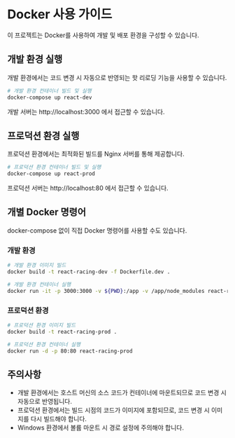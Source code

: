 # Docker 사용 가이드

이 프로젝트는 Docker를 사용하여 개발 및 배포 환경을 구성할 수 있습니다.

## 개발 환경 실행

개발 환경에서는 코드 변경 시 자동으로 반영되는 핫 리로딩 기능을 사용할 수 있습니다.

```bash
# 개발 환경 컨테이너 빌드 및 실행
docker-compose up react-dev
```

개발 서버는 http://localhost:3000 에서 접근할 수 있습니다.

## 프로덕션 환경 실행

프로덕션 환경에서는 최적화된 빌드를 Nginx 서버를 통해 제공합니다.

```bash
# 프로덕션 환경 컨테이너 빌드 및 실행
docker-compose up react-prod
```

프로덕션 서버는 http://localhost:80 에서 접근할 수 있습니다.

## 개별 Docker 명령어

docker-compose 없이 직접 Docker 명령어를 사용할 수도 있습니다.

### 개발 환경

```bash
# 개발 환경 이미지 빌드
docker build -t react-racing-dev -f Dockerfile.dev .

# 개발 환경 컨테이너 실행
docker run -it -p 3000:3000 -v ${PWD}:/app -v /app/node_modules react-racing-dev
```

### 프로덕션 환경

```bash
# 프로덕션 환경 이미지 빌드
docker build -t react-racing-prod .

# 프로덕션 환경 컨테이너 실행
docker run -d -p 80:80 react-racing-prod
```

## 주의사항

- 개발 환경에서는 호스트 머신의 소스 코드가 컨테이너에 마운트되므로 코드 변경 시 자동으로 반영됩니다.
- 프로덕션 환경에서는 빌드 시점의 코드가 이미지에 포함되므로, 코드 변경 시 이미지를 다시 빌드해야 합니다.
- Windows 환경에서 볼륨 마운트 시 경로 설정에 주의해야 합니다. 